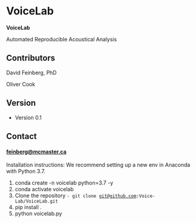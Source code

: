 VoiceLab
======
**VoiceLab**

Automated Reproducible Acoustical Analysis

## Contributors
David Feinberg, PhD  

Oliver Cook

## Version 
* Version 0.1

## Contact
#### feinberg@mcmaster.ca

Installation instructions:
We recommend setting up a new env in Anaconda with Python 3.7.
1. conda create -n voicelab python=3.7 -y
2. conda activate voicelab
3. Clone the repository
  <code>- git clone git@github.com:Voice-Lab/VoiceLab.git</code>
4. pip install .
5. python voicelab.py
